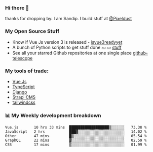 ### Hi there 👋

thanks for dropping by.
I am Sandip. I build stuff at [@Pixeldust](github.com/pixeldust-in/)

###  **My Open Source Stuff**

 - Know if Vue Js version 3 is released -  [isvue3readyyet](https://github.com/sandiprb/isvue3readyyet)
 - A bunch of Python scripts to get stuff done 💤 💤 [stuff](https://github.com/sandiprb/stuff)
 - See all your starred Github repositories at one single place [github-telescope](https://github.com/sandiprb/github-telescope)



###  **My tools of trade:**
 - [Vue Js](https://github.com/vuejs/vue/)
 - [TypeScript](https://github.com/microsoft/TypeScript)
 - [Django](github.com/django/django)
 - [Strapi CMS](github.com/strapi/strapi)
 - [tailwindcss](https://github.com/tailwindlabs/tailwindcss)


###  📊 **My Weekly development breakdown**
<!--START_SECTION:waka-->
```text
Vue.js       10 hrs 33 mins  ██████████████████▒░░░░░░   73.38 % 
JavaScript   2 hrs           ███▓░░░░░░░░░░░░░░░░░░░░░   14.02 % 
Other        47 mins         █▒░░░░░░░░░░░░░░░░░░░░░░░   05.54 % 
GraphQL      22 mins         ▓░░░░░░░░░░░░░░░░░░░░░░░░   02.59 % 
CSS          17 mins         ▒░░░░░░░░░░░░░░░░░░░░░░░░   01.99 % 
```
<!--END_SECTION:waka-->
